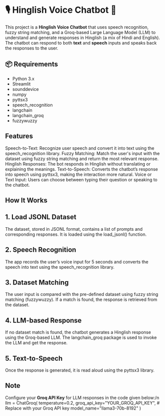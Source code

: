 # 🎙️ Hinglish Voice Chatbot 🤖

This project is a **Hinglish Voice Chatbot** that uses speech recognition, fuzzy string matching, and a Groq-based Large Language Model (LLM) to understand and generate responses in Hinglish (a mix of Hindi and English). The chatbot can respond to both **text** and **speech** inputs and speaks back the responses to the user.

## 📦 Requirements

- Python 3.x
- Streamlit
- sounddevice
- numpy
- pyttsx3
- speech_recognition
- langchain
- langchain_groq
- fuzzywuzzy

## Features

Speech-to-Text: Recognize user speech and convert it into text using the speech_recognition library.
Fuzzy Matching: Match the user's input with the dataset using fuzzy string matching and return the most relevant response.
Hinglish Responses: The bot responds in Hinglish without translating or explaining the meanings.
Text-to-Speech: Converts the chatbot’s response into speech using pyttsx3, making the interaction more natural.
Voice or Text Input: Users can choose between typing their question or speaking to the chatbot.

## How It Works
## 1. Load JSONL Dataset
The dataset, stored in JSONL format, contains a list of prompts and corresponding responses. It is loaded using the load_jsonl() function.

## 2. Speech Recognition
The app records the user’s voice input for 5 seconds and converts the speech into text using the speech_recognition library.

## 3. Dataset Matching
The user input is compared with the pre-defined dataset using fuzzy string matching (fuzzywuzzy). If a match is found, the response is retrieved from the dataset.

## 4. LLM-based Response
If no dataset match is found, the chatbot generates a Hinglish response using the Groq-based LLM. The langchain_groq package is used to invoke the LLM and get the response.

## 5. Text-to-Speech
Once the response is generated, it is read aloud using the pyttsx3 library.

## Note 
Configure your **Groq API Key** for LLM responses in the code given below:/n
llm = ChatGroq(
    temperature=0.2,
    groq_api_key="YOUR_GROQ_API_KEY",  # Replace with your Groq API key
    model_name="llama3-70b-8192"
)

